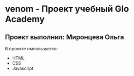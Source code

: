 # venom - Проект учебный Glo Academy
## Проект выполнил: Миронцева Ольга 
В проекте импользуется: 
- HTML
- CSS
- Javascript
